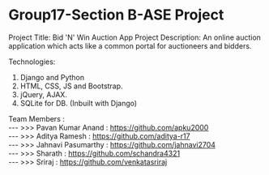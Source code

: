 # Group17-Section B-ASE Project

Project Title: Bid 'N' Win Auction App
Project Description: An online auction application which acts like a common portal for auctioneers and bidders.

Technologies: 
  1) Django and Python
  2) HTML, CSS, JS and Bootstrap.
  3) jQuery, AJAX.
  3) SQLite for DB. (Inbuilt with Django)

Team Members :      
  --- >>> Pavan Kumar Anand : https://github.com/apku2000    
 --- >>> Aditya Ramesh : https://github.com/aditya-r17    
 --- >>> Jahnavi Pasumarthy : https://github.com/jahnavi2704    
 --- >>> Sharath : https://github.com/schandra4321    
 --- >>> Sriraj :  https://github.com/venkatasriraj    
 
 
         
      
         
 
